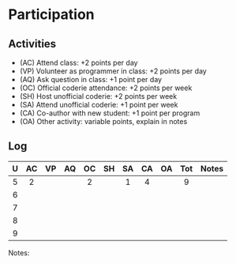 Participation
=============

## Activities ## 

+ (AC) Attend class: +2 points per day
+ (VP) Volunteer as programmer in class: +2 points per day
+ (AQ) Ask question in class: +1 point per day
+ (OC) Official coderie attendance: +2 points per week
+ (SH) Host unofficial coderie: +2 points per week
+ (SA) Attend unofficial coderie: +1 point per week
+ (CA) Co-author with new student: +1 point per program
+ (OA) Other activity: variable points, explain in notes

## Log ##

| U | AC | VP | AQ | OC | SH | SA | CA | OA | Tot | Notes |
|:-:|:--:|:--:|:--:|:--:|:--:|:--:|:--:|:--:|:---:|:------|
| 5 |  2 |    |    |  2 |    |  1 |  4 |    |  9  |       |
| 6 |
| 7 | 
| 8 | 
| 9 |

Notes:


